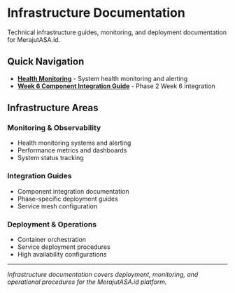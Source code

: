 # Infrastructure Documentation

Technical infrastructure guides, monitoring, and deployment documentation for MerajutASA.id.

## Quick Navigation

- **[Health Monitoring](health-monitoring.md)** - System health monitoring and alerting
- **[Week 6 Component Integration Guide](week6-component-integration-guide.md)** - Phase 2 Week 6 integration

## Infrastructure Areas

### Monitoring & Observability

- Health monitoring systems and alerting
- Performance metrics and dashboards
- System status tracking

### Integration Guides

- Component integration documentation
- Phase-specific deployment guides
- Service mesh configuration

### Deployment & Operations

- Container orchestration
- Service deployment procedures
- High availability configurations

---

*Infrastructure documentation covers deployment, monitoring, and operational procedures for the MerajutASA.id platform.*
